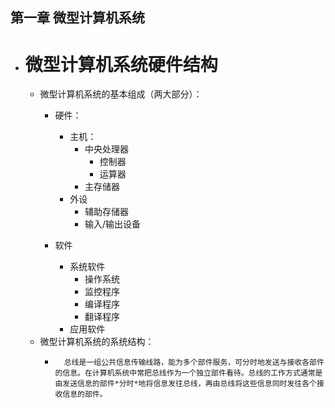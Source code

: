  ## 第一章 微型计算机系统
- # 微型计算机系统硬件结构	
	- 微型计算机系统的基本组成（两大部分）：
		- 硬件：
			- 主机：
				- 中央处理器
					- 控制器
					- 运算器
				- 主存储器
			- 外设
				- 辅助存储器
				- 输入/输出设备
				
		- 软件
			- 系统软件
				- 操作系统
				- 监控程序
				- 编译程序
				- 翻译程序
			- 应用软件
	- 微型计算机系统的系统结构：
		-       总线是一组公共信息传输线路，能为多个部件服务，可分时地发送与接收各部件的信息。在计算机系统中常把总线作为一个独立部件看待。总线的工作方式通常是由发送信息的部件*分时*地将信息发往总线，再由总线将这些信息同时发往各个接收信息的部件。